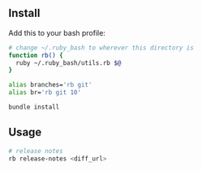 ## Install

Add this to your bash profile:

```bash
# change ~/.ruby_bash to wherever this directory is
function rb() {
  ruby ~/.ruby_bash/utils.rb $@
}

alias branches='rb git'
alias br='rb git 10'
```

```bash
bundle install
```

## Usage
```bash
# release notes
rb release-notes <diff_url>
```
